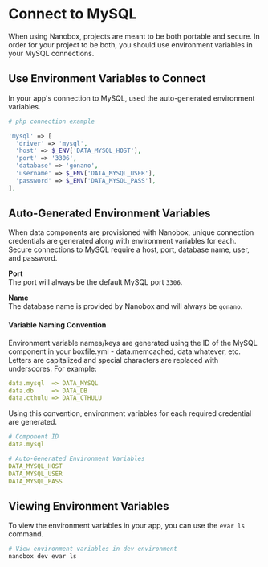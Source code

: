 # Connect to MySQL

When using Nanobox, projects are meant to be both portable and secure. In order for your project to be both, you should use environment variables in your MySQL connections.

## Use Environment Variables to Connect
In your app's connection to MySQL, used the auto-generated environment variables.

```php
# php connection example

'mysql' => [
  'driver' => 'mysql',
  'host' => $_ENV['DATA_MYSQL_HOST'],
  'port' => '3306',
  'database' => 'gonano',
  'username' => $_ENV['DATA_MYSQL_USER'],
  'password' => $_ENV['DATA_MYSQL_PASS'],
],
```

## Auto-Generated Environment Variables
When data components are provisioned with Nanobox, unique connection credentials are generated along with environment variables for each. Secure connections to MySQL require a host, port, database name, user, and password.

**Port**  
The port will always be the default MySQL port `3306`.

**Name**  
The database name is provided by Nanobox and will always be `gonano`.

#### Variable Naming Convention
Environment variable names/keys are generated using the ID of the MySQL component in your boxfile.yml - data.memcached, data.whatever, etc. Letters are capitalized and special characters are replaced with underscores. For example:

```yaml
data.mysql  => DATA_MYSQL
data.db     => DATA_DB
data.cthulu => DATA_CTHULU
```

Using this convention, environment variables for each required credential are generated.

```yaml
# Component ID
data.mysql

# Auto-Generated Environment Variables
DATA_MYSQL_HOST
DATA_MYSQL_USER
DATA_MYSQL_PASS
```

## Viewing Environment Variables
To view the environment variables in your app, you can use the `evar ls` command.

```bash
# View environment variables in dev environment
nanobox dev evar ls
```
